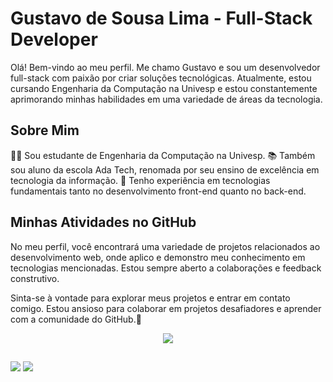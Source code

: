 # Gustavo de Sousa Lima - Full-Stack Developer

Olá! Bem-vindo ao meu perfil. Me chamo Gustavo e sou um desenvolvedor full-stack com paixão por criar soluções tecnológicas. Atualmente, estou cursando Engenharia da Computação na Univesp e estou constantemente aprimorando minhas habilidades em uma variedade de áreas da tecnologia.

## Sobre Mim
👨‍🎓 Sou estudante de Engenharia da Computação na Univesp.
📚 Também sou aluno da escola Ada Tech, renomada por seu ensino de excelência em tecnologia da informação.
🚀 Tenho experiência em tecnologias fundamentais tanto no desenvolvimento front-end quanto no back-end.

## Minhas Atividades no GitHub
No meu perfil, você encontrará uma variedade de projetos relacionados ao desenvolvimento web, onde aplico e demonstro meu conhecimento em tecnologias mencionadas. Estou sempre aberto a colaborações e feedback construtivo.

Sinta-se à vontade para explorar meus projetos e entrar em contato comigo. Estou ansioso para colaborar em projetos desafiadores e aprender com a comunidade do GitHub.👋

<p align="center">
  <a href="https://skillicons.dev">
    <img src="https://skillicons.dev/icons?i=html,css,js,git,mysql,nodejs,react,ts,eclipse,java" />
  </a>
</p>
  
  ##
 
<div align-= "center"> 
  <a href = "mailto:gustavdesousalima@gmail.com"><img src="https://img.shields.io/badge/-Gmail-%23333?style=for-the-badge&logo=gmail&logoColor=white" target="_blank"></a>
  <a href="https://www.linkedin.com/in/Gustavo-Developer" target="_blank"><img src="https://img.shields.io/badge/-LinkedIn-%230077B5?style=for-the-badge&logo=linkedin&logoColor=white" target="_blank"></a> 
  
</div>
